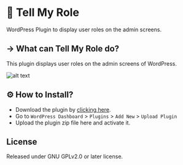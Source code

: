 # 🎯 Tell My Role

WordPress Plugin to display user roles on the admin screens.

## → What can Tell My Role do?
This plugin displays user roles on the admin screens of WordPress.

![alt text](https://i.imgur.com/z0fqSnJ.jpg "Tell My Role")

## ⚙️ How to Install?
- Download the plugin by [clicking here](https://github.com/WPCouple/tell-my-role/archive/master.zip).
- Go to `WordPress Dashboard` > `Plugins` > `Add New` > `Upload Plugin` 
- Upload the plugin zip file here and activate it.

## License
Released under GNU GPLv2.0 or later license.
